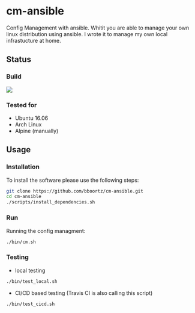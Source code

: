 # cm-ansible

Config Management with ansible. Whitit you are able to manage your own linux distribution using ansible.
I wrote it to manage my own local infrastucture at home.


## Status

### Build
<a href='https://travis-ci.org/sebdah/git-pylint-commit-hook'><img src='https://travis-ci.org/bboortz/cm-ansible.svg?branch=master'></a>


### Tested for
* Ubuntu 16.06
* Arch Linux
* Alpine (manually)


## Usage

### Installation

To install the software please use the following steps:

```bash
git clone https://github.com/bboortz/cm-ansible.git
cd cm-ansible
./scripts/install_dependencies.sh
```


### Run

Running the config managment:

```bash
./bin/cm.sh
```


### Testing

* local testing
```bash
./bin/test_local.sh
```
* CI/CD based testing (Travis CI is also calling this script)
```bash
./bin/test_cicd.sh
```

